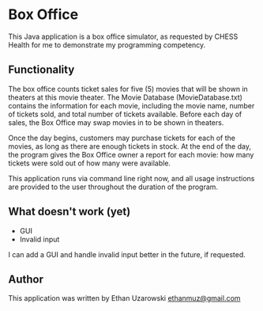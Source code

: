 # Box Office

This Java application is a box office simulator, as requested by CHESS Health for me to demonstrate my programming competency.

## Functionality

The box office counts ticket sales for five (5) movies that will be shown in theaters at this movie theater. The Movie Database (MovieDatabase.txt) contains the information for each movie, including the movie name, number of tickets sold, and total number of tickets available. Before each day of sales, the Box Office may swap movies in to be shown in theaters.

Once the day begins, customers may purchase tickets for each of the movies, as long as there are enough tickets in stock. At the end of the day, the program gives the Box Office owner a report for each movie: how many tickets were sold out of how many were available.

This application runs via command line right now, and all usage instructions are provided to the user throughout the duration of the program.

## What doesn't work (yet)

- GUI
- Invalid input

I can add a GUI and handle invalid input better in the future, if requested.

## Author

This application was written by Ethan Uzarowski <ethanmuz@gmail.com>